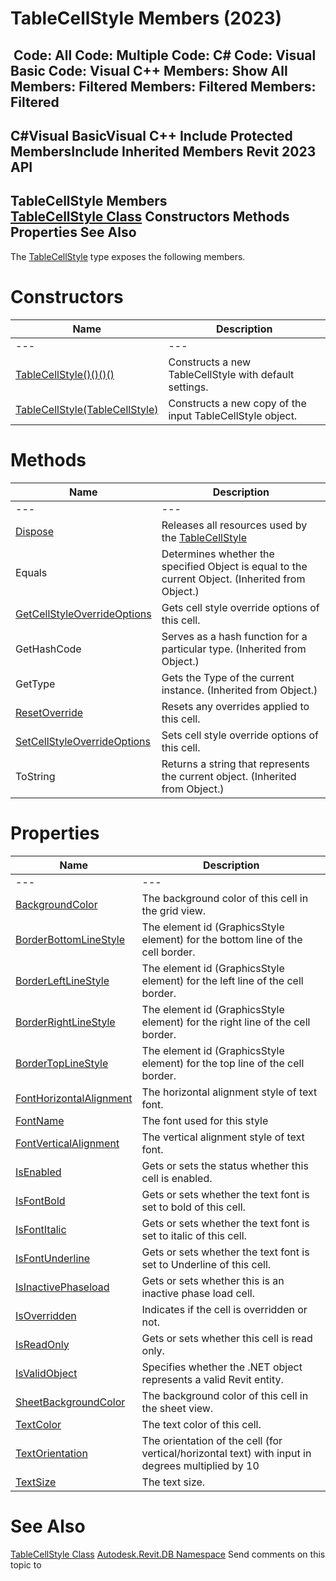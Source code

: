 # TableCellStyle Members (2023)

﻿
 Code: All Code: Multiple Code: C# Code: Visual Basic Code: Visual C++  Members: Show All Members: Filtered Members: Filtered Members: Filtered   
---  
C#Visual BasicVisual C++
Include Protected MembersInclude Inherited Members
Revit 2023 API  
---  
TableCellStyle Members  
[TableCellStyle Class](e9a5280b-4009-004f-57a4-af1f292f9619.md "TableCellStyle Class") Constructors Methods Properties See Also  
---  
The [TableCellStyle](e9a5280b-4009-004f-57a4-af1f292f9619.md "TableCellStyle Class") type exposes the following members.
# Constructors
| Name | Description |
| --- | --- |
| --- | --- | --- |
| [TableCellStyle()()()()](27f2851c-4b58-8a0a-713e-f113004fdb78.md "TableCellStyle Constructor") | Constructs a new TableCellStyle with default settings. |
| [TableCellStyle(TableCellStyle)](ec5143e1-eb6c-2539-ae7c-78daf926bed5.md "TableCellStyle Constructor \(TableCellStyle\)") | Constructs a new copy of the input TableCellStyle object. |

# Methods
| Name | Description |
| --- | --- |
| --- | --- | --- |
| [Dispose](4316db43-4379-60b6-1c5a-4169276a376d.md "Dispose Method") | Releases all resources used by the [TableCellStyle](e9a5280b-4009-004f-57a4-af1f292f9619.md "TableCellStyle Class") |
| Equals | Determines whether the specified Object is equal to the current Object. (Inherited from Object.) |
| [GetCellStyleOverrideOptions](4c375ee0-f561-b92d-549d-2ffb75a85880.md "GetCellStyleOverrideOptions Method") | Gets cell style override options of this cell. |
| GetHashCode | Serves as a hash function for a particular type.  (Inherited from Object.) |
| GetType | Gets the Type of the current instance. (Inherited from Object.) |
| [ResetOverride](e8237a01-a089-e4b0-73b3-e90b3b7cea54.md "ResetOverride Method") | Resets any overrides applied to this cell. |
| [SetCellStyleOverrideOptions](b8c8d084-835b-9bd0-1181-1506915ad484.md "SetCellStyleOverrideOptions Method") | Sets cell style override options of this cell. |
| ToString | Returns a string that represents the current object. (Inherited from Object.) |

# Properties
| Name | Description |
| --- | --- |
| --- | --- | --- |
| [BackgroundColor](67d7d339-07d6-bd6d-a67c-189274892531.md "BackgroundColor Property") | The background color of this cell in the grid view. |
| [BorderBottomLineStyle](43c56db0-3f2b-8b8b-397f-8e271cc44008.md "BorderBottomLineStyle Property") | The element id (GraphicsStyle element) for the bottom line of the cell border. |
| [BorderLeftLineStyle](cd24dd5f-2c1d-4cf6-cdb2-7c0d75781b02.md "BorderLeftLineStyle Property") | The element id (GraphicsStyle element) for the left line of the cell border. |
| [BorderRightLineStyle](88e85cfe-217f-9a7e-fd47-19bc8e033b0a.md "BorderRightLineStyle Property") | The element id (GraphicsStyle element) for the right line of the cell border. |
| [BorderTopLineStyle](1e89b157-e871-6dec-cc8c-bb76e97f1c90.md "BorderTopLineStyle Property") | The element id (GraphicsStyle element) for the top line of the cell border. |
| [FontHorizontalAlignment](151939b8-8720-76d8-ef5f-b5ac3bdcadad.md "FontHorizontalAlignment Property") | The horizontal alignment style of text font. |
| [FontName](8ab69fb8-6ff8-8dd9-7909-509f5a9dace7.md "FontName Property") | The font used for this style |
| [FontVerticalAlignment](7cb745c7-34d8-197d-6069-f6c388c65ee2.md "FontVerticalAlignment Property") | The vertical alignment style of text font. |
| [IsEnabled](5561111d-a66d-9274-461c-84816d9ff323.md "IsEnabled Property") | Gets or sets the status whether this cell is enabled. |
| [IsFontBold](f38e5f7d-3e31-874e-6842-01ae2a52d8f0.md "IsFontBold Property") | Gets or sets whether the text font is set to bold of this cell. |
| [IsFontItalic](284309b0-70c6-7295-a60b-4da3448538a8.md "IsFontItalic Property") | Gets or sets whether the text font is set to italic of this cell. |
| [IsFontUnderline](fc70ad06-4e49-1689-f1a5-d14c03245fc1.md "IsFontUnderline Property") | Gets or sets whether the text font is set to Underline of this cell. |
| [IsInactivePhaseload](fe7cf50b-6348-2922-f191-29a03a2cdb9d.md "IsInactivePhaseload Property") | Gets or sets whether this is an inactive phase load cell. |
| [IsOverridden](6654960c-8790-af49-fbb8-bf73c886140b.md "IsOverridden Property") | Indicates if the cell is overridden or not. |
| [IsReadOnly](a1504fb9-59e2-be78-3c84-2e292642e906.md "IsReadOnly Property") | Gets or sets whether this cell is read only. |
| [IsValidObject](05d91b34-1718-351c-8303-a8ceded83305.md "IsValidObject Property") | Specifies whether the .NET object represents a valid Revit entity. |
| [SheetBackgroundColor](db410d57-0515-d84b-751a-925c4d500f2c.md "SheetBackgroundColor Property") | The background color of this cell in the sheet view. |
| [TextColor](85526178-c05b-7fa6-4ee6-a3b72e462f27.md "TextColor Property") | The text color of this cell. |
| [TextOrientation](5ae0964a-266b-ba4f-5e7d-c4b82bd636cc.md "TextOrientation Property") | The orientation of the cell (for vertical/horizontal text) with input in degrees multiplied by 10 |
| [TextSize](ee68d3ce-d3e0-6351-3344-8de6bd5d70b3.md "TextSize Property") | The text size. |

# See Also
[TableCellStyle Class](e9a5280b-4009-004f-57a4-af1f292f9619.md "TableCellStyle Class")
[Autodesk.Revit.DB Namespace](87546ba7-461b-c646-cbb1-2cb8f5bff8b2.md "Autodesk.Revit.DB Namespace")
Send comments on this topic to 